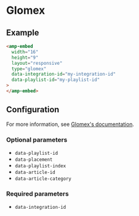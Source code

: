 <!---
Copyright 2017 The AMP HTML Authors. All Rights Reserved.

Licensed under the Apache License, Version 2.0 (the "License");
you may not use this file except in compliance with the License.
You may obtain a copy of the License at

      http://www.apache.org/licenses/LICENSE-2.0

Unless required by applicable law or agreed to in writing, software
distributed under the License is distributed on an "AS-IS" BASIS,
WITHOUT WARRANTIES OR CONDITIONS OF ANY KIND, either express or implied.
See the License for the specific language governing permissions and
limitations under the License.
-->

# Glomex

## Example

```html
<amp-embed
  width="16"
  height="9"
  layout="responsive"
  type="glomex"
  data-integration-id="my-integration-id"
  data-playlist-id="my-playlist-id"
>
</amp-embed>
```

## Configuration

For more information, see [Glomex's documentation](https://docs.glomex.com/publisher/video-player-integration/).

### Optional parameters

-   `data-playlist-id`
-   `data-placement`
-   `data-playlist-index`
-   `data-article-id`
-   `data-article-category`

### Required parameters

-   `data-integration-id`
